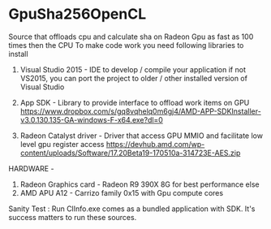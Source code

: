 # GpuSha256OpenCL
Source that offloads cpu and calculate sha on Radeon Gpu as fast as 100 times then the CPU
To make code work you need following libraries to install

1. Visual Studio 2015 - IDE to develop / compile your application
if not VS2015, you can port the project to older / other installed version of Visual Studio

2. App SDK - Library to provide interface to offload work items on GPU
https://www.dropbox.com/s/gq8vqhelq0m6gj4/AMD-APP-SDKInstaller-v3.0.130.135-GA-windows-F-x64.exe?dl=0

3. Radeon Catalyst driver - Driver that access GPU MMIO and facilitate low level gpu register access
https://devhub.amd.com/wp-content/uploads/Software/17.20Beta19-170510a-314723E-AES.zip

HARDWARE - 
1. Radeon Graphics card - Radeon R9 390X 8G for best performance
else
2. AMD APU A12 - Carrizo family 0x15 with Gpu compute cores

Sanity Test :
Run ClInfo.exe comes as a bundled application with SDK. It's success matters to run these sources.



